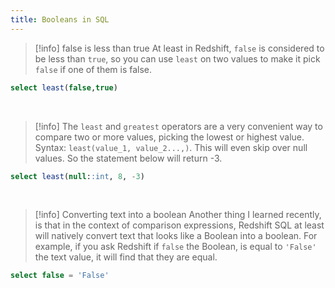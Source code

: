 ```yaml
---
title: Booleans in SQL
---
```


> [!info] false is less than true
> At least in Redshift, `false` is considered to be less than `true`, so you can use `least` on two values to make it pick `false` if one of them is false.
> 
```sql
select least(false,true)
```
<br>

>[!info] The `least` and `greatest` operators are a very convenient way to compare two or more values, picking the lowest or highest value.
> Syntax: `least(value_1, value_2...,)`. This will even skip over null values. So the statement below will return -3.
```sql
select least(null::int, 8, -3)
```
<br>

>[!info] Converting text into a boolean
> Another thing I learned recently, is that in the context of comparison expressions, Redshift SQL at least will natively convert text that looks like a Boolean into a boolean. For example, if you ask Redshift if `false` the Boolean, is equal to `'False'` the text value, it will find that they are equal.
```sql
select false = 'False'
```
